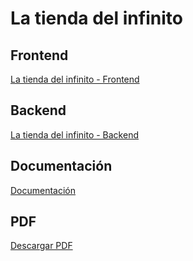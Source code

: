 # La tienda del infinito

## Frontend

[La tienda del infinito - Frontend](https://github.com/Bluishres/La-Tienda-del-Infinito-Frontend)

## Backend

[La tienda del infinito - Backend](https://github.com/Bluishres/La-Tienda-del-Infinito-Backend)

## Documentación

[Documentación](https://github.com/Bluishres/La-tienda-del-infinito/tree/Documentacion)

## PDF

[Descargar PDF](https://drive.google.com/file/d/1sjOvZKbyFMabiwspoqugEEWjMyLjskwR/view?usp=sharing)
